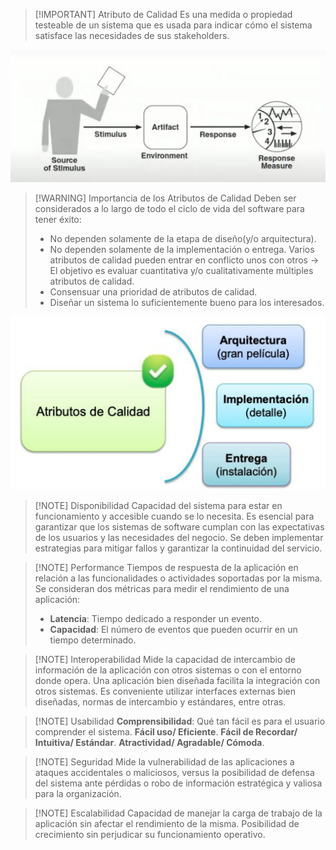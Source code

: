 > [!IMPORTANT] Atributo de Calidad
> Es una medida o propiedad testeable de un sistema que es usada para indicar cómo el sistema satisface las necesidades de sus stakeholders.

![](../img/Pasted%20image%2020240925161316.png)



> [!WARNING] Importancia de los Atributos de Calidad
> Deben ser considerados a lo largo de todo el ciclo de vida del software para tener éxito:
> 	- No dependen solamente de la etapa de diseño(y/o arquitectura).
> 	- No dependen solamente de la implementación o entrega.
> Varios atributos de calidad pueden entrar en conflicto unos con otros -> El objetivo es evaluar cuantitativa y/o cualitativamente múltiples atributos de calidad.
> 	- Consensuar una prioridad de atributos de calidad.
> 	- Diseñar un sistema lo suficientemente bueno para los interesados.

![](../img/Pasted%20image%2020240925161501.png)



> [!NOTE] Disponibilidad
> Capacidad del sistema para estar en funcionamiento y accesible cuando se lo necesita.
> Es esencial para garantizar que los sistemas de software cumplan con las expectativas de los usuarios y las necesidades del negocio.
> Se deben implementar estrategias para mitigar fallos y garantizar la continuidad del servicio.


> [!NOTE] Performance
> Tiempos de respuesta de la aplicación en relación a las funcionalidades o actividades soportadas por la misma.
> Se consideran dos métricas para medir el rendimiento de una aplicación:
> 	- **Latencia**: Tiempo dedicado a responder un evento.
> 	- **Capacidad**: El número de eventos que pueden ocurrir en un tiempo determinado.


> [!NOTE] Interoperabilidad
> Mide la capacidad de intercambio de información de la aplicación con otros sistemas o con el entorno donde opera.
> Una aplicación bien diseñada facilita la integración con otros sistemas.
> Es conveniente utilizar interfaces externas bien diseñadas, normas de intercambio y estándares, entre otras.


> [!NOTE] Usabilidad
> **Comprensibilidad**: Qué tan fácil es para el usuario comprender el sistema.
> **Fácil uso/ Eficiente**.
> **Fácil de Recordar/ Intuitiva/ Estándar**.
> **Atractividad/ Agradable/ Cómoda**.


> [!NOTE] Seguridad
> Mide la vulnerabilidad de las aplicaciones a ataques accidentales o maliciosos, versus la posibilidad de defensa del sistema ante pérdidas o robo de información estratégica y valiosa para la organización.


> [!NOTE] Escalabilidad
> Capacidad de manejar la carga de trabajo de la aplicación sin afectar el rendimiento de la misma.
> Posibilidad de crecimiento sin perjudicar su funcionamiento operativo.



